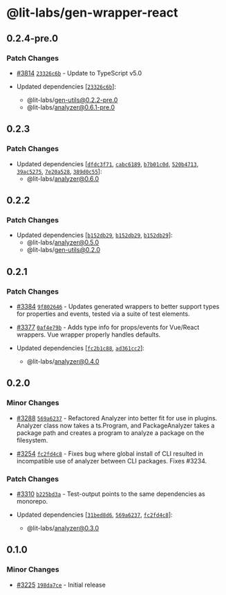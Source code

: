 # @lit-labs/gen-wrapper-react

## 0.2.4-pre.0

### Patch Changes

- [#3814](https://github.com/lit/lit/pull/3814) [`23326c6b`](https://github.com/lit/lit/commit/23326c6b9a6abdf01998dadf5d0f20a643e457aa) - Update to TypeScript v5.0

- Updated dependencies [[`23326c6b`](https://github.com/lit/lit/commit/23326c6b9a6abdf01998dadf5d0f20a643e457aa)]:
  - @lit-labs/gen-utils@0.2.2-pre.0
  - @lit-labs/analyzer@0.6.1-pre.0

## 0.2.3

### Patch Changes

- Updated dependencies [[`dfdc3f71`](https://github.com/lit/lit/commit/dfdc3f714e511d30acc28809fa6643a4c764cad1), [`cabc6189`](https://github.com/lit/lit/commit/cabc61894e57ba89ecadc1deb20f121fecdfffc9), [`b7b01c0d`](https://github.com/lit/lit/commit/b7b01c0d21c0ac301cd5b8d4cb595f3bbfeebe6b), [`520b4713`](https://github.com/lit/lit/commit/520b47132af8e21868df5dc4dfdf5e003a38d158), [`39ac5275`](https://github.com/lit/lit/commit/39ac52758064dc521c2e3701e28348d7dc637a98), [`7e20a528`](https://github.com/lit/lit/commit/7e20a5287a46eadcd06a0804147b3b27110326ad), [`389d0c55`](https://github.com/lit/lit/commit/389d0c558d78982d8265588d1935ede91f46f3a0)]:
  - @lit-labs/analyzer@0.6.0

## 0.2.2

### Patch Changes

- Updated dependencies [[`b152db29`](https://github.com/lit/lit/commit/b152db291932aa25356543395251a9b42e12292d), [`b152db29`](https://github.com/lit/lit/commit/b152db291932aa25356543395251a9b42e12292d), [`b152db29`](https://github.com/lit/lit/commit/b152db291932aa25356543395251a9b42e12292d)]:
  - @lit-labs/analyzer@0.5.0
  - @lit-labs/gen-utils@0.2.0

## 0.2.1

### Patch Changes

- [#3384](https://github.com/lit/lit/pull/3384) [`9f802646`](https://github.com/lit/lit/commit/9f802646d955198cbaf6e521283fe137e7f5b7a6) - Updates generated wrappers to better support types for properties and events, tested via a suite of test elements.

- [#3377](https://github.com/lit/lit/pull/3377) [`0af4e79b`](https://github.com/lit/lit/commit/0af4e79b51d34d959488ceae4caa2240a76c15e0) - Adds type info for props/events for Vue/React wrappers. Vue wrapper properly handles defaults.

- Updated dependencies [[`fc2b1c88`](https://github.com/lit/lit/commit/fc2b1c885211e4334d5ae5637570df85dd2e3f9e), [`ad361cc2`](https://github.com/lit/lit/commit/ad361cc22303f759afbefe60512df34fffdee771)]:
  - @lit-labs/analyzer@0.4.0

## 0.2.0

### Minor Changes

- [#3288](https://github.com/lit/lit/pull/3288) [`569a6237`](https://github.com/lit/lit/commit/569a6237377eeef0c8dced2c369c77ebdd81218e) - Refactored Analyzer into better fit for use in plugins. Analyzer class now takes a ts.Program, and PackageAnalyzer takes a package path and creates a program to analyze a package on the filesystem.

- [#3254](https://github.com/lit/lit/pull/3254) [`fc2fd4c8`](https://github.com/lit/lit/commit/fc2fd4c8f4a25b9a85073afcb38614209e079bb9) - Fixes bug where global install of CLI resulted in incompatible use of analyzer between CLI packages. Fixes #3234.

### Patch Changes

- [#3310](https://github.com/lit/lit/pull/3310) [`b225bd3a`](https://github.com/lit/lit/commit/b225bd3ae1f03d46119650c997719b86742831fe) - Test-output points to the same dependencies as monorepo.

- Updated dependencies [[`31bed8d6`](https://github.com/lit/lit/commit/31bed8d6542c44a64bad8282b9ce5e5d6514e44a), [`569a6237`](https://github.com/lit/lit/commit/569a6237377eeef0c8dced2c369c77ebdd81218e), [`fc2fd4c8`](https://github.com/lit/lit/commit/fc2fd4c8f4a25b9a85073afcb38614209e079bb9)]:
  - @lit-labs/analyzer@0.3.0

## 0.1.0

### Minor Changes

- [#3225](https://github.com/lit/lit/pull/3225) [`198da7ce`](https://github.com/lit/lit/commit/198da7ceabc944b142a666cae56ea239624cd019) - Initial release
